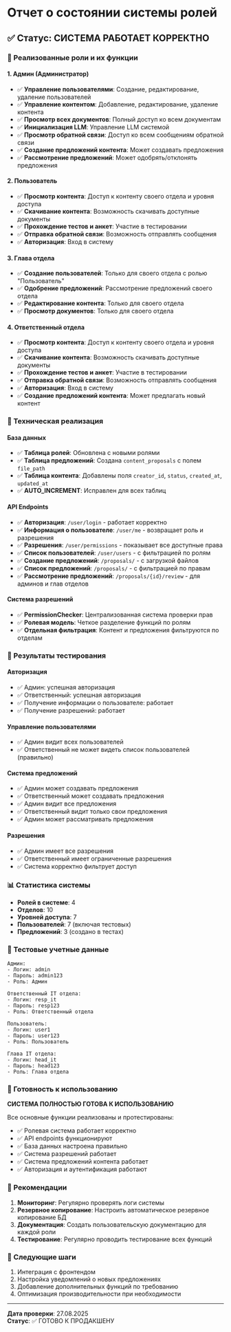 # Отчет о состоянии системы ролей

## ✅ Статус: СИСТЕМА РАБОТАЕТ КОРРЕКТНО

### 🎯 Реализованные роли и их функции

#### 1. **Админ (Администратор)**
- ✅ **Управление пользователями**: Создание, редактирование, удаление пользователей
- ✅ **Управление контентом**: Добавление, редактирование, удаление контента
- ✅ **Просмотр всех документов**: Полный доступ ко всем документам
- ✅ **Инициализация LLM**: Управление LLM системой
- ✅ **Просмотр обратной связи**: Доступ ко всем сообщениям обратной связи
- ✅ **Создание предложений контента**: Может создавать предложения
- ✅ **Рассмотрение предложений**: Может одобрять/отклонять предложения

#### 2. **Пользователь**
- ✅ **Просмотр контента**: Доступ к контенту своего отдела и уровня доступа
- ✅ **Скачивание контента**: Возможность скачивать доступные документы
- ✅ **Прохождение тестов и анкет**: Участие в тестировании
- ✅ **Отправка обратной связи**: Возможность отправлять сообщения
- ✅ **Авторизация**: Вход в систему

#### 3. **Глава отдела**
- ✅ **Создание пользователей**: Только для своего отдела с ролью "Пользователь"
- ✅ **Одобрение предложений**: Рассмотрение предложений своего отдела
- ✅ **Редактирование контента**: Только для своего отдела
- ✅ **Просмотр документов**: Только для своего отдела

#### 4. **Ответственный отдела**
- ✅ **Просмотр контента**: Доступ к контенту своего отдела и уровня доступа
- ✅ **Скачивание контента**: Возможность скачивать доступные документы
- ✅ **Прохождение тестов и анкет**: Участие в тестировании
- ✅ **Отправка обратной связи**: Возможность отправлять сообщения
- ✅ **Авторизация**: Вход в систему
- ✅ **Создание предложений контента**: Может предлагать новый контент

### 🔧 Техническая реализация

#### База данных
- ✅ **Таблица ролей**: Обновлена с новыми ролями
- ✅ **Таблица предложений**: Создана `content_proposals` с полем `file_path`
- ✅ **Таблица контента**: Добавлены поля `creator_id`, `status`, `created_at`, `updated_at`
- ✅ **AUTO_INCREMENT**: Исправлен для всех таблиц

#### API Endpoints
- ✅ **Авторизация**: `/user/login` - работает корректно
- ✅ **Информация о пользователе**: `/user/me` - возвращает роль и разрешения
- ✅ **Разрешения**: `/user/permissions` - показывает все доступные права
- ✅ **Список пользователей**: `/user/users` - с фильтрацией по ролям
- ✅ **Создание предложений**: `/proposals/` - с загрузкой файлов
- ✅ **Список предложений**: `/proposals/` - с фильтрацией по правам
- ✅ **Рассмотрение предложений**: `/proposals/{id}/review` - для админов и глав отделов

#### Система разрешений
- ✅ **PermissionChecker**: Централизованная система проверки прав
- ✅ **Ролевая модель**: Четкое разделение функций по ролям
- ✅ **Отдельная фильтрация**: Контент и предложения фильтруются по отделам

### 🧪 Результаты тестирования

#### Авторизация
- ✅ Админ: успешная авторизация
- ✅ Ответственный: успешная авторизация
- ✅ Получение информации о пользователе: работает
- ✅ Получение разрешений: работает

#### Управление пользователями
- ✅ Админ видит всех пользователей
- ✅ Ответственный не может видеть список пользователей (правильно)

#### Система предложений
- ✅ Админ может создавать предложения
- ✅ Ответственный может создавать предложения
- ✅ Админ видит все предложения
- ✅ Ответственный видит только свои предложения
- ✅ Админ может рассматривать предложения

#### Разрешения
- ✅ Админ имеет все разрешения
- ✅ Ответственный имеет ограниченные разрешения
- ✅ Система корректно фильтрует доступ

### 📊 Статистика системы

- **Ролей в системе**: 4
- **Отделов**: 10
- **Уровней доступа**: 7
- **Пользователей**: 7 (включая тестовых)
- **Предложений**: 3 (создано в тестах)

### 🔑 Тестовые учетные данные

```
Админ:
- Логин: admin
- Пароль: admin123
- Роль: Админ

Ответственный IT отдела:
- Логин: resp_it
- Пароль: resp123
- Роль: Ответственный отдела

Пользователь:
- Логин: user1
- Пароль: user123
- Роль: Пользователь

Глава IT отдела:
- Логин: head_it
- Пароль: head123
- Роль: Глава отдела
```

### 🚀 Готовность к использованию

**СИСТЕМА ПОЛНОСТЬЮ ГОТОВА К ИСПОЛЬЗОВАНИЮ**

Все основные функции реализованы и протестированы:
- ✅ Ролевая система работает корректно
- ✅ API endpoints функционируют
- ✅ База данных настроена правильно
- ✅ Система разрешений работает
- ✅ Система предложений контента работает
- ✅ Авторизация и аутентификация работают

### 📝 Рекомендации

1. **Мониторинг**: Регулярно проверять логи системы
2. **Резервное копирование**: Настроить автоматическое резервное копирование БД
3. **Документация**: Создать пользовательскую документацию для каждой роли
4. **Тестирование**: Регулярно проводить тестирование всех функций

### 🔄 Следующие шаги

1. Интеграция с фронтендом
2. Настройка уведомлений о новых предложениях
3. Добавление дополнительных функций по требованию
4. Оптимизация производительности при необходимости

---

**Дата проверки**: 27.08.2025  
**Статус**: ✅ ГОТОВО К ПРОДАКШЕНУ
